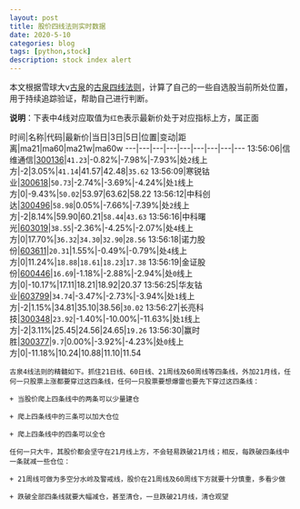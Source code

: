 ```yaml
---
layout: post
title: 股价四线法则实时数据
date: 2020-5-10
categories: blog
tags: [python,stock]
description: stock index alert
---
```



本文根据雪球大v[古泉](https://xueqiu.com/u/7148646888)的[古泉四线法则](https://xueqiu.com/7148646888/130498192)，计算了自己的一些自选股当前所处位置，用于持续追踪验证，帮助自己进行判断。

**说明**：下表中4线对应取值为`红色`表示最新价处于对应指标上方，属正面

时间|名称|代码|最新价|当日|3日|5日|位置|变动|距离|ma21|ma60|ma21w|ma60w
---|---|---|---|---|---|---|---|---
13:56:06|信维通信|[300136](https://xueqiu.com/S/SZ300136)|`41.23`|-0.82%|-7.98%|-7.93%|处`2`线上方|-2|3.05%|`41.14`|41.57|42.48|`35.62`
13:56:09|寒锐钴业|[300618](https://xueqiu.com/S/SZ300618)|`50.73`|-2.74%|-3.69%|-4.24%|处`1`线上方|0|-9.43%|`50.02`|53.97|63.62|58.22
13:56:12|中科创达|[300496](https://xueqiu.com/S/SZ300496)|`58.98`|0.05%|-7.66%|-7.39%|处`2`线上方|-2|8.14%|59.90|60.21|`58.44`|`43.63`
13:56:16|中科曙光|[603019](https://xueqiu.com/S/SH603019)|`38.55`|-2.36%|-4.25%|-2.07%|处`4`线上方|0|17.70%|`36.32`|`34.30`|`32.90`|`28.56`
13:56:18|诺力股份|[603611](https://xueqiu.com/S/SH603611)|`20.31`|1.55%|-0.49%|-0.79%|处`4`线上方|0|11.24%|`18.88`|`18.61`|`18.23`|`17.38`
13:56:19|金证股份|[600446](https://xueqiu.com/S/SH600446)|`16.69`|-1.18%|-2.88%|-2.94%|处`0`线上方|0|-10.17%|17.11|18.21|18.92|20.37
13:56:25|华友钴业|[603799](https://xueqiu.com/S/SH603799)|`34.74`|-3.47%|-2.73%|-3.94%|处`1`线上方|-2|1.15%|34.81|35.10|38.56|`30.02`
13:56:27|长亮科技|[300348](https://xueqiu.com/S/SZ300348)|`23.92`|-1.40%|-10.00%|-11.63%|处`1`线上方|-2|3.11%|25.45|24.56|24.65|`19.26`
13:56:30|赢时胜|[300377](https://xueqiu.com/S/SZ300377)|`9.7`|0.00%|-3.92%|-4.23%|处`0`线上方|0|-11.18%|10.24|10.88|11.10|11.54

```
古泉4线法则的精髓如下。抓住21日线、60日线、21周线及60周线等四条线，外加21月线，任何一只股票上涨都要穿过这四条线，任何一只股票要想爆雷也要先下穿过这四条线：

+ 当股价爬上四条线中的两条可以少量建仓

+ 爬上四条线中的三条可以加大仓位

+ 爬上四条线中的四条可以全仓

任何一只大牛，其股价都会坚守在21月线上方，不会轻易跌破21月线；相反，每跌破四条线中一条就减一些仓位：

+ 21周线可做为多空分水岭及警戒线，股价在21周线及60周线下方就要十分慎重，多看少做

+ 跌破全部四条线就要大幅减仓，甚至清仓，一旦跌破21月线，清仓观望
```